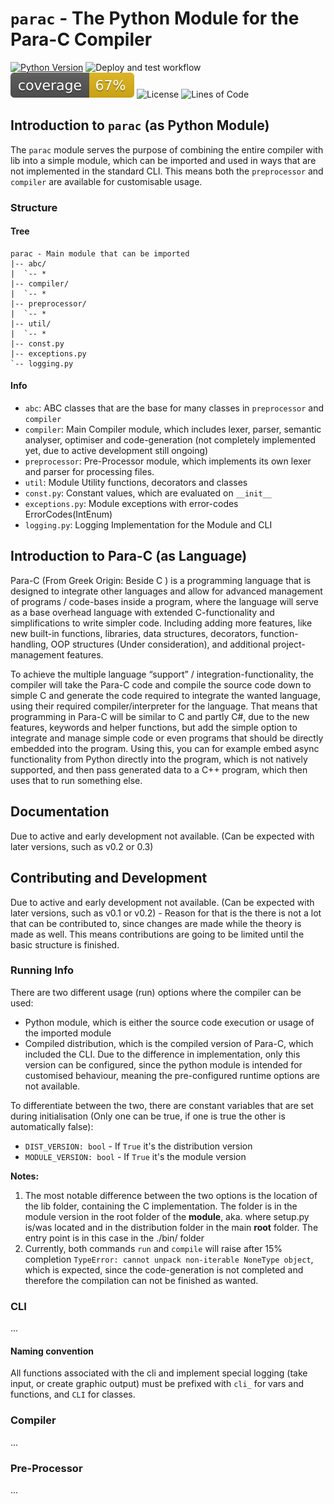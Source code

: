 # `parac` - The Python Module for the Para-C Compiler

[![Python Version](https://img.shields.io/badge/python->=3.8-blue?logo=python)](https://python.org)
![Deploy and test workflow](https://github.com/Luna-Klatzer/Para-C/actions/workflows/python-test.yml/badge.svg)
![Coverage](../coverage.svg)
![License](https://img.shields.io/github/license/Luna-Klatzer/Para-C?color=cyan)
![Lines of Code](https://img.shields.io/tokei/lines/github/Para-C/Para-C)


##  Introduction to `parac` (as Python Module)

The `parac` module serves the purpose of combining the entire compiler with
lib into a simple module, which can be imported and used in ways that are not
implemented in the standard CLI. This means both the `preprocessor` and 
`compiler` are available for customisable usage. 

### Structure

#### Tree

```
parac - Main module that can be imported
|-- abc/
|  `-- *
|-- compiler/
|  `-- *
|-- preprocessor/
|  `-- *
|-- util/
|  `-- *
|-- const.py
|-- exceptions.py
`-- logging.py
```

#### Info
- `abc`: ABC classes that are the base for many classes in `preprocessor` and `compiler`
- `compiler`: Main Compiler module, which includes lexer, parser, semantic
   analyser, optimiser and code-generation (not completely implemented yet, 
   due to active development still ongoing)
- `preprocessor`: Pre-Processor module, which implements its own lexer and parser
   for processing files.
- `util`: Module Utility functions, decorators and classes
- `const.py`: Constant values, which are evaluated on `__init__`
- `exceptions.py`: Module exceptions with error-codes ErrorCodes(IntEnum)
- `logging.py`: Logging Implementation for the Module and CLI


## Introduction to Para-C (as Language)

Para-C (From Greek Origin: Beside C ) is a programming language that is 
designed to integrate other languages and allow for advanced management 
of programs / code-bases inside a program, where the language will serve
as a base overhead language with extended C-functionality and simplifications 
to write simpler code. Including adding more features, like new built-in 
functions, libraries, data structures, decorators, function-handling, OOP 
structures (Under consideration), and additional project-management features.

To achieve the multiple language “support” / integration-functionality, the 
compiler will take the Para-C code and compile the source code down to simple 
C and generate the code required to integrate the wanted language, using their
required compiler/interpreter for the language. That means that programming in 
Para-C will be similar to C and partly C#, due to the new features, keywords
and helper functions, but add the simple option to integrate and manage simple
code or even programs that should be directly embedded into the program. Using
this, you can for example embed async functionality from Python directly into
the program, which is not natively supported, and then pass generated data to 
a C++ program, which then uses that to run something else.

## Documentation
Due to active and early development not available. (Can be expected with later
versions, such as v0.2 or 0.3)

## Contributing and Development
Due to active and early development not available. (Can be expected with later
versions, such as v0.1 or v0.2) - Reason for that is the there is not a lot
that can be contributed to, since changes are made while the theory is made
as well. This means contributions are going to be limited until the basic
structure is finished.

### Running Info
There are two different usage (run) options where the compiler can be used:
- Python module, which is either the source code execution or usage of the
  imported module
- Compiled distribution, which is the compiled version of Para-C, which included the
  CLI. Due to the difference in implementation, only this version can be 
  configured, since the python module is intended for customised behaviour, 
  meaning the pre-configured runtime options are not available. 
  
To differentiate between the two, there are constant variables that are set
during initialisation (Only one can be true, if one is true the other is 
automatically false):
 - `DIST_VERSION: bool` - If `True` it's the distribution version
 - `MODULE_VERSION: bool` - If `True` it's the module version

**Notes:**
1. The most notable difference between the two options is the location of
   the lib folder, containing the C implementation. The folder is in the module
   version in the root folder of the **module**, aka. where setup.py is/was located
   and in the distribution folder in the main **root** folder. The entry point is
   in this case in the ./bin/ folder
2. Currently, both commands `run` and `compile` will raise after 15% completion 
   `TypeError: cannot unpack non-iterable NoneType object`, which is expected,
   since the code-generation is not completed and therefore the compilation
   can not be finished as wanted.


### CLI
...

#### Naming convention
All functions associated with the cli and implement special logging (take input,
or create graphic output) must be prefixed with `cli_` for vars and functions, 
and `CLI` for classes.

### Compiler
...

### Pre-Processor
...
